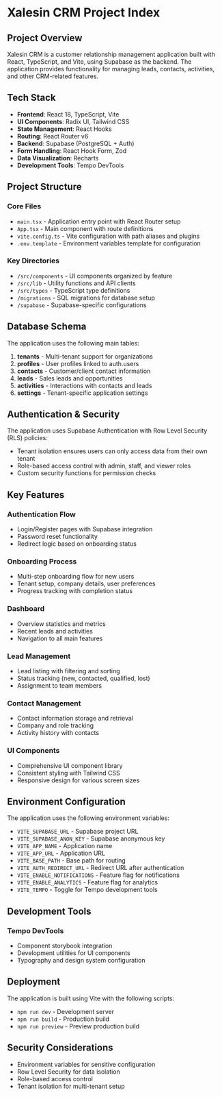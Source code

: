 # Xalesin CRM Project Index

## Project Overview
Xalesin CRM is a customer relationship management application built with React, TypeScript, and Vite, using Supabase as the backend. The application provides functionality for managing leads, contacts, activities, and other CRM-related features.

## Tech Stack
- **Frontend**: React 18, TypeScript, Vite
- **UI Components**: Radix UI, Tailwind CSS
- **State Management**: React Hooks
- **Routing**: React Router v6
- **Backend**: Supabase (PostgreSQL + Auth)
- **Form Handling**: React Hook Form, Zod
- **Data Visualization**: Recharts
- **Development Tools**: Tempo DevTools

## Project Structure

### Core Files
- `main.tsx` - Application entry point with React Router setup
- `App.tsx` - Main component with route definitions
- `vite.config.ts` - Vite configuration with path aliases and plugins
- `.env.template` - Environment variables template for configuration

### Key Directories
- `/src/components` - UI components organized by feature
- `/src/lib` - Utility functions and API clients
- `/src/types` - TypeScript type definitions
- `/migrations` - SQL migrations for database setup
- `/supabase` - Supabase-specific configurations

## Database Schema

The application uses the following main tables:

1. **tenants** - Multi-tenant support for organizations
2. **profiles** - User profiles linked to auth.users
3. **contacts** - Customer/client contact information
4. **leads** - Sales leads and opportunities
5. **activities** - Interactions with contacts and leads
6. **settings** - Tenant-specific application settings

## Authentication & Security

The application uses Supabase Authentication with Row Level Security (RLS) policies:

- Tenant isolation ensures users can only access data from their own tenant
- Role-based access control with admin, staff, and viewer roles
- Custom security functions for permission checks

## Key Features

### Authentication Flow
- Login/Register pages with Supabase integration
- Password reset functionality
- Redirect logic based on onboarding status

### Onboarding Process
- Multi-step onboarding flow for new users
- Tenant setup, company details, user preferences
- Progress tracking with completion status

### Dashboard
- Overview statistics and metrics
- Recent leads and activities
- Navigation to all main features

### Lead Management
- Lead listing with filtering and sorting
- Status tracking (new, contacted, qualified, lost)
- Assignment to team members

### Contact Management
- Contact information storage and retrieval
- Company and role tracking
- Activity history with contacts

### UI Components
- Comprehensive UI component library
- Consistent styling with Tailwind CSS
- Responsive design for various screen sizes

## Environment Configuration

The application uses the following environment variables:

- `VITE_SUPABASE_URL` - Supabase project URL
- `VITE_SUPABASE_ANON_KEY` - Supabase anonymous key
- `VITE_APP_NAME` - Application name
- `VITE_APP_URL` - Application URL
- `VITE_BASE_PATH` - Base path for routing
- `VITE_AUTH_REDIRECT_URL` - Redirect URL after authentication
- `VITE_ENABLE_NOTIFICATIONS` - Feature flag for notifications
- `VITE_ENABLE_ANALYTICS` - Feature flag for analytics
- `VITE_TEMPO` - Toggle for Tempo development tools

## Development Tools

### Tempo DevTools
- Component storybook integration
- Development utilities for UI components
- Typography and design system configuration

## Deployment

The application is built using Vite with the following scripts:
- `npm run dev` - Development server
- `npm run build` - Production build
- `npm run preview` - Preview production build

## Security Considerations

- Environment variables for sensitive configuration
- Row Level Security for data isolation
- Role-based access control
- Tenant isolation for multi-tenant setup